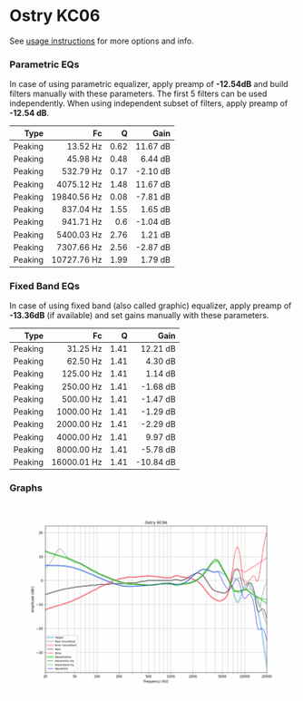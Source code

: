 # Ostry KC06
See [usage instructions](https://github.com/jaakkopasanen/AutoEq#usage) for more options and info.

### Parametric EQs
In case of using parametric equalizer, apply preamp of **-12.54dB** and build filters manually
with these parameters. The first 5 filters can be used independently.
When using independent subset of filters, apply preamp of **-12.54 dB**.

| Type    | Fc          |    Q | Gain     |
|--------:|------------:|-----:|---------:|
| Peaking | 13.52 Hz    | 0.62 | 11.67 dB |
| Peaking | 45.98 Hz    | 0.48 | 6.44 dB  |
| Peaking | 532.79 Hz   | 0.17 | -2.10 dB |
| Peaking | 4075.12 Hz  | 1.48 | 11.67 dB |
| Peaking | 19840.56 Hz | 0.08 | -7.81 dB |
| Peaking | 837.04 Hz   | 1.55 | 1.65 dB  |
| Peaking | 941.71 Hz   | 0.6  | -1.04 dB |
| Peaking | 5400.03 Hz  | 2.76 | 1.21 dB  |
| Peaking | 7307.66 Hz  | 2.56 | -2.87 dB |
| Peaking | 10727.76 Hz | 1.99 | 1.79 dB  |

### Fixed Band EQs
In case of using fixed band (also called graphic) equalizer, apply preamp of **-13.36dB**
(if available) and set gains manually with these parameters.

| Type    | Fc          |    Q | Gain      |
|--------:|------------:|-----:|----------:|
| Peaking | 31.25 Hz    | 1.41 | 12.21 dB  |
| Peaking | 62.50 Hz    | 1.41 | 4.30 dB   |
| Peaking | 125.00 Hz   | 1.41 | 1.14 dB   |
| Peaking | 250.00 Hz   | 1.41 | -1.68 dB  |
| Peaking | 500.00 Hz   | 1.41 | -1.47 dB  |
| Peaking | 1000.00 Hz  | 1.41 | -1.29 dB  |
| Peaking | 2000.00 Hz  | 1.41 | -2.29 dB  |
| Peaking | 4000.00 Hz  | 1.41 | 9.97 dB   |
| Peaking | 8000.00 Hz  | 1.41 | -5.78 dB  |
| Peaking | 16000.01 Hz | 1.41 | -10.84 dB |

### Graphs
![](./Ostry%20KC06.png)